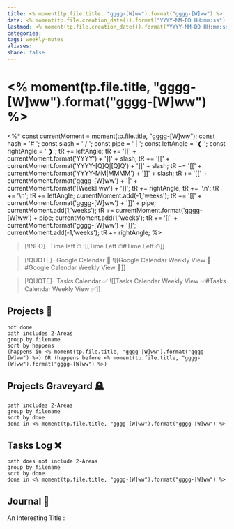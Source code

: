 ```yaml
---
title: <% moment(tp.file.title, "gggg-[W]ww").format("gggg-[W]ww") %>
date: <% moment(tp.file.creation_date()).format("YYYY-MM-DD HH:mm:ss") %>
lastmod: <% moment(tp.file.creation_date()).format("YYYY-MM-DD HH:mm:ss") %>
categories: 
tags: weekly-notes
aliases: 
share: false 
---
```


# <% moment(tp.file.title, "gggg-[W]ww").format("gggg-[W]ww") %>

<%*
const currentMoment = moment(tp.file.title, "gggg-[W]ww");
const hash = '# ';
const slash = ' / ';
const pipe = ' | ';
const leftAngle = '❮ ';
const rightAngle = ' ❯';
tR += leftAngle;
tR += '[[' + currentMoment.format('YYYY') + ']]' + slash;
tR += '[[' + currentMoment.format('YYYY-[Q]Q|[Q]Q') + ']]' + slash;
tR += '[[' + currentMoment.format('YYYY-MM|MMMM') + ']]' + slash;
tR += '[[' + currentMoment.format('gggg-[W]ww') + '|' + currentMoment.format('[Week] ww') + ']]';
tR += rightAngle;
tR += '\n';
tR += '\n';
tR += leftAngle;
currentMoment.add(-1,'weeks');
tR += '[[' + currentMoment.format('gggg-[W]ww') + ']]' + pipe;
currentMoment.add(1,'weeks');
tR += currentMoment.format('gggg-[W]ww') + pipe;
currentMoment.add(1,'weeks');
tR += '[[' + currentMoment.format('gggg-[W]ww') + ']]';
currentMoment.add(-1,'weeks');
tR += rightAngle;
%>

> [!INFO]- Time left ⏱
> ![[Time Left ⏱#Time Left ⏱]]

> [!QUOTE]- Google Calendar 📅
> ![[Google Calendar Weekly View 📅#Google Calendar Weekly View 📅]]

> [!QUOTE]- Tasks Calendar ✅
> ![[Tasks Calendar Weekly View ✅#Tasks Calendar Weekly View ✅]]

## Projects 🎯

```tasks
not done
path includes 2-Areas
group by filename
sort by happens
(happens in <% moment(tp.file.title, "gggg-[W]ww").format("gggg-[W]ww") %>) OR (happens before <% moment(tp.file.title, "gggg-[W]ww").format("gggg-[W]ww") %>)
```

## Projects Graveyard 🪦

```tasks
path includes 2-Areas
group by filename
sort by done
done in <% moment(tp.file.title, "gggg-[W]ww").format("gggg-[W]ww") %>
```

## Tasks Log ❌

```tasks
path does not include 2-Areas
group by filename
sort by done
done in <% moment(tp.file.title, "gggg-[W]ww").format("gggg-[W]ww") %>
```

## Journal 📔

An Interesting Title : 

